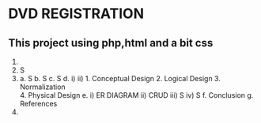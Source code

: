 # DVD REGISTRATION
## This project using php,html and a bit css

1) 
2) S
3) a. S
   b. S
   c. S
   d. i) 
      ii) 1. Conceptual Design
          2. Logical Design
          3. Normalization  
          4. Physical Design
   e. i) ER DIAGRAM
      ii) CRUD
      iii) S
      iv)  S
   f. Conclusion 
   g. References
4)
